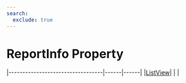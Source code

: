 ```yaml
---
search:
  exclude: true
---
```


<h1 class="heading"><span class="name">ReportInfo Property</span></h1>

|----------------------------------|------|------|
|[ListView](../objects/listview.md)|&nbsp;|&nbsp;|
